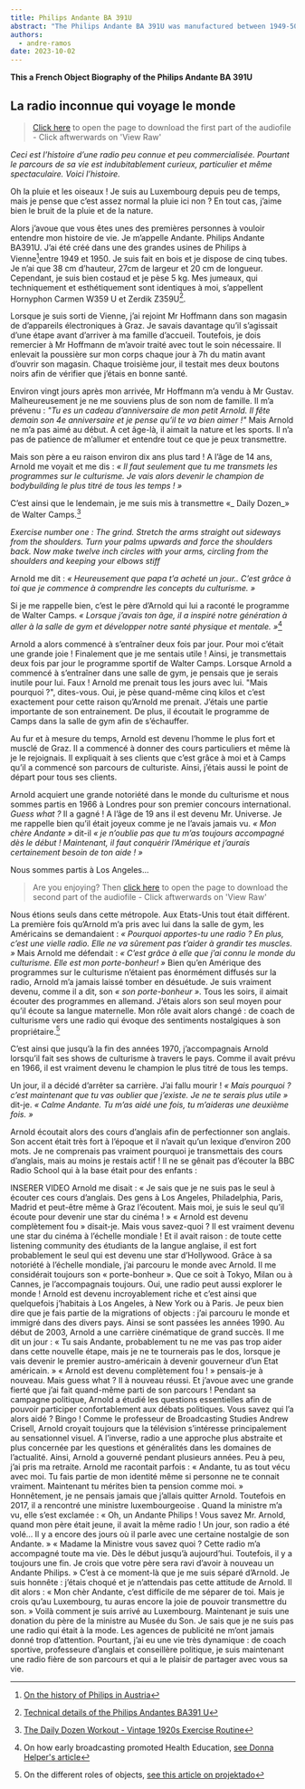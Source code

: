 ```yaml
---
title: Philips Andante BA 391U
abstract: "The Philips Andante BA 391U was manufactured between 1949-50 in Vienna."
authors:
  - andre-ramos
date: 2023-10-02
---
```

**This a French Object Biography of the Philips Andante BA 391U**
## **La radio inconnue qui voyage le monde**
>[Click here](https://github.com/1AndreRamos/maison-du-son/blob/master/_objects/Philips%20Andante_out_1.mp3) to open the page to download the first part of the audiofile - Click aftwerwards on 'View Raw'

_Ceci est l’histoire d’une radio peu connue et peu commercialisée. Pourtant le parcours de sa vie est indubitablement curieux, particulier et même spectaculaire. Voici l’histoire._

Oh la pluie et les oiseaux ! Je suis au Luxembourg depuis peu de temps, mais je pense que c’est assez normal la pluie ici non ? En tout cas, j’aime bien le bruit de la pluie et de la nature.

Alors j’avoue que vous êtes unes des premières personnes à vouloir entendre mon histoire de vie. Je m’appelle Andante. Philips Andante BA391U. J’ai été créé dans une des grandes usines de Philips à Vienne[^1]entre 1949 et 1950. Je suis fait en bois et je dispose de cinq tubes. Je n’ai que 38 cm d’hauteur, 27cm de largeur et 20 cm de longueur. Cependant, je suis bien costaud et je pèse 5 kg. Mes jumeaux, qui techniquement et esthétiquement sont identiques à moi, s’appellent Hornyphon Carmen W359 U et Zerdik Z359U[^2]. 

Lorsque je suis sorti de Vienne, j’ai rejoint Mr Hoffmann dans son magasin de d’appareils électroniques à Graz. Je savais davantage qu’il s’agissait d’une étape avant d’arriver à ma famille d’accueil. Toutefois, je dois remercier à Mr Hoffmann de m’avoir traité avec tout le soin nécessaire. Il enlevait la poussière sur mon corps chaque jour à 7h du matin avant d’ouvrir son magasin. Chaque troisième jour, il testait mes deux boutons noirs afin de vérifier que j’étais en bonne santé. 

Environ vingt jours après mon arrivée, Mr Hoffmann m’a vendu à Mr Gustav. Malheureusement je ne me souviens plus de son nom de famille. Il m’a prévenu : _"Tu es un cadeau d’anniversaire de mon petit Arnold. Il fête demain son 4e anniversaire et je pense qu’il te va bien aimer !"_ Mais Arnold ne m’a pas aimé au début. A cet âge-là, il aimait la nature et les sports. Il n’a pas de patience de m’allumer et entendre tout ce que je peux transmettre.

Mais son père a eu raison environ dix ans plus tard ! A l’âge de 14 ans, Arnold me voyait et me dis : _« Il faut seulement que tu me transmets les programmes sur le culturisme. Je vais alors devenir le champion de bodybuilding le plus titré de tous les temps ! »_

C’est ainsi que le lendemain, je me suis mis à transmettre «_ Daily Dozen_» de Walter Camps.[^3] 

_Exercise number one : The grind. Stretch the arms straight out sideways from the shoulders. Turn your palms upwards and force the shoulders back. Now make twelve inch circles with your arms, circling from the shoulders and keeping your elbows stiff_
 
Arnold me dit : _« Heureusement que papa t’a acheté un jour.. C’est grâce à toi que je commence à comprendre les concepts du culturisme. »_ 

Si je me rappelle bien, c’est le père d’Arnold qui lui a raconté le programme de Walter Camps. _« Lorsque j’avais ton âge, il a inspiré notre génération à aller à la salle de gym et développer notre santé physique et mentale. »_[^4]

Arnold a alors commencé à s’entraîner deux fois par jour. Pour moi c’était une grande joie ! Finalement que je me sentais utile ! Ainsi, je transmettais deux fois par jour le programme sportif de Walter Camps. Lorsque Arnold a commencé à s’entraîner dans une salle de gym, je pensais que je serais inutile pour lui. Faux ! Arnold me prenait tous les jours avec lui. "Mais pourquoi ?", dites-vous. Oui, je pèse quand-même cinq kilos et c’est exactement pour cette raison qu’Arnold me prenait. J’étais une partie importante de son entrainement. De plus, il écoutait le programme de Camps dans la salle de gym afin de s’échauffer. 

Au fur et à mesure du temps, Arnold est devenu l’homme le plus fort et musclé de Graz. Il a commencé à donner des cours particuliers et même là je le rejoignais. Il expliquait à ses clients que c’est grâce à moi et à Camps qu’il a commencé son parcours de culturiste. Ainsi, j’étais aussi le point de départ pour tous ses clients. 

Arnold acquiert une grande notoriété dans le monde du culturisme et nous sommes partis en 1966 à Londres pour son premier concours international. _Guess what ?_ Il a gagné ! A l’âge de 19 ans il est devenu Mr. Universe. Je me rappelle bien qu’il était joyeux comme je ne l’avais jamais vu. _« Mon chère Andante »_ dit-il _« je n’oublie pas que tu m’as toujours accompagné dès le début ! Maintenant, il faut conquérir l’Amérique et j’aurais certainement besoin de ton aide ! »_

Nous sommes partis à Los Angeles...

>Are you enjoying? Then [click here](https://github.com/1AndreRamos/maison-du-son/blob/master/_objects/Philips%20Andante_out_2.mp3) to open the page to download the second part of the audiofile - Click aftwerwards on 'View Raw'

Nous étions seuls dans cette métropole. Aux Etats-Unis tout était différent. La première fois qu’Arnold m’a pris avec lui dans la salle de gym, les Américains se demandaient : _« Pourquoi apportes-tu une radio ? En plus, c’est une vielle radio. Elle ne va sûrement pas t’aider à grandir tes muscles. »_ Mais Arnold me défendait : _« C’est grâce à elle que j’ai connu le monde du culturisme. Elle est mon porte-bonheur! »_ Bien qu’en Amérique des programmes sur le culturisme n’étaient pas énormément diffusés sur la radio, Arnold m’a jamais laissé tomber en désuétude. Je suis vraiment devenu, comme il a dit, son _« son porte-bonheur »_. Tous les soirs, il aimait écouter des programmes en allemand. J’étais alors son seul moyen pour qu’il écoute sa langue maternelle. Mon rôle avait alors changé : de coach de culturisme vers une radio qui évoque des sentiments nostalgiques à son propriétaire.[^5] 

C’est ainsi que jusqu’à la fin des années 1970, j’accompagnais Arnold lorsqu’il fait ses shows de culturisme à travers le pays. Comme il avait prévu en 1966, il est vraiment devenu le champion le plus titré de tous les temps.

Un jour, il a décidé d’arrêter sa carrière. J’ai fallu mourir ! _« Mais pourquoi ? c’est maintenant que tu vas oublier que j’existe. Je ne te serais plus utile »_ dit-je. _« Calme Andante. Tu m’as aidé une fois, tu m’aideras une deuxième fois. »_

Arnold écoutait alors des cours d’anglais afin de perfectionner son anglais. Son accent était très fort à l’époque et il n’avait qu’un lexique d’environ 200 mots. Je ne comprenais pas vraiment pourquoi je transmettais des cours d’anglais, mais au moins je restais actif ! Il ne se gênait pas d’écouter la BBC Radio School qui à la base était pour des enfants :

INSERER VIDEO
Arnold me disait : « Je sais que je ne suis pas le seul à écouter ces cours d’anglais. Des gens à Los Angeles, Philadelphia, Paris, Madrid et peut-être même à Graz l’écoutent. Mais moi, je suis le seul qu’il écoute pour devenir une star du cinéma ! »
« Arnold est devenu complètement fou » disait-je. Mais vous savez-quoi ? Il est vraiment devenu une star du cinéma à l’échelle mondiale ! Et il avait raison : de toute cette listening community  des étudiants de la langue anglaise, il est fort probablement le seul qui est devenu une star d’Hollywood.
Grâce à sa notoriété à l’échelle mondiale, j’ai parcouru le monde avec Arnold. Il me considérait toujours son « porte-bonheur ». Que ce soit à Tokyo, Milan ou à Cannes, je l’accompagnais toujours. Oui, une radio peut aussi explorer le monde ! Arnold est devenu incroyablement riche et c’est ainsi que quelquefois j’habitais à Los Angeles, à New York ou à Paris. Je peux bien dire que je fais partie de la migrations of objects : j’ai parcouru le monde et immigré dans des divers pays. Ainsi se sont passées les années 1990.
Au début de 2003, Arnold a une carrière cinématique de grand succès. Il me dit un jour : « Tu sais Andante, probablement tu ne me vas pas trop aider dans cette nouvelle étape, mais je ne te tournerais pas le dos, lorsque je vais devenir le premier austro-américain à devenir gouverneur d’un Etat américain. » « Arnold est devenu complètement fou ! » pensais-je à nouveau. Mais guess what ? Il à nouveau réussi. Et j’avoue avec une grande fierté que j’ai fait quand-même parti de son parcours !
Pendant sa campagne politique, Arnold a étudié les questions essentielles afin de pouvoir participer confortablement aux débats politiques. Vous savez qui l’a alors aidé ? Bingo ! Comme le professeur de Broadcasting Studies Andrew Crisell, Arnold croyait toujours que la télévision s’intéresse principalement au sensationnel visuel. A l’inverse, radio a une approche plus abstraite et plus concernée par les questions et généralités dans les domaines de l’actualité. 
Ainsi, Arnold a gouverné pendant plusieurs années. Peu à peu, j’ai pris ma retraite. Arnold me racontait parfois : « Andante, tu as tout vécu avec moi. Tu fais partie de mon identité même si personne ne te connait vraiment. Maintenant tu mérites bien ta pension comme moi. » 
Honnêtement, je ne pensais jamais que j’allais quitter Arnold. Toutefois en 2017, il a rencontré une ministre luxembourgeoise . Quand la ministre m’a vu, elle s’est exclamée : « Oh, un Andante Philips ! Vous savez Mr. Arnold, quand mon père était jeune, il avait la même radio ! Un jour, son radio a été volé… Il y a encore des jours où il parle avec une certaine nostalgie de son Andante. » 
« Madame la Ministre vous savez quoi ? Cette radio m’a accompagné toute ma vie. Dès le début jusqu’à aujourd’hui. Toutefois, il y a toujours une fin. Je crois que votre père sera ravi d’avoir à nouveau un Andante Philips. » C’est à ce moment-là que je me suis séparé d’Arnold. Je suis honnête : j’étais choqué et je n’attendais pas cette attitude de Arnold. Il dit alors : « Mon chèr Andante, c’est difficile de me séparer de toi. Mais je crois qu’au Luxembourg, tu auras encore la joie de pouvoir transmettre du son. »
Voilà comment je suis arrivé au Luxembourg. Maintenant je suis une donation du père de la ministre au Musée du Son. Je sais que je ne suis pas une radio qui était à la mode. Les agences de publicité ne m’ont jamais donné trop d’attention. Pourtant, j’ai eu une vie très dynamique : de coach sportive, professeure d’anglais et conseillère politique, je suis maintenant une radio fière de son parcours et qui a le plaisir de partager avec vous sa vie.
[^1]: [On the history of Philips in Austria](https://tecbil.com)
[^2]: [Technical details of the Philips Andantes BA391 U](https://www.radiomuseum.org/r/philips_andante_ba391u.html)
[^3]: [The Daily Dozen Workout - Vintage 1920s Exercise Routine](https://www.youtube.com/watch?v=dMlFgjcf7ho)
[^4]: On how early broadcasting promoted Health Education, [see Donna Helper's article](<https://www.thebdr.net/exercise-and-expertise-how-early-broadcasting-promoted-health-education/>)
[^5]: On the different roles of objects, [see this article on projektado](https://projektado.com/the-role-of-objects/)
